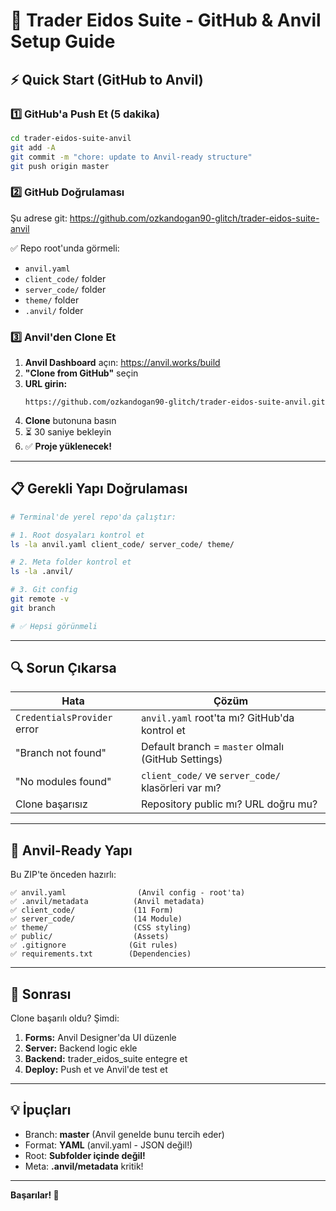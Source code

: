 # 🚀 Trader Eidos Suite - GitHub & Anvil Setup Guide

## ⚡ Quick Start (GitHub to Anvil)

### 1️⃣ GitHub'a Push Et (5 dakika)

```bash
cd trader-eidos-suite-anvil
git add -A
git commit -m "chore: update to Anvil-ready structure"
git push origin master
```

### 2️⃣ GitHub Doğrulaması

Şu adrese git: https://github.com/ozkandogan90-glitch/trader-eidos-suite-anvil

✅ Repo root'unda görmeli:
- `anvil.yaml`
- `client_code/` folder
- `server_code/` folder
- `theme/` folder
- `.anvil/` folder

### 3️⃣ Anvil'den Clone Et

1. **Anvil Dashboard** açın: https://anvil.works/build
2. **"Clone from GitHub"** seçin
3. **URL girin:**
   ```
   https://github.com/ozkandogan90-glitch/trader-eidos-suite-anvil.git
   ```
4. **Clone** butonuna basın
5. ⏳ 30 saniye bekleyin
6. ✅ **Proje yüklenecek!**

---

## 📋 Gerekli Yapı Doğrulaması

```bash
# Terminal'de yerel repo'da çalıştır:

# 1. Root dosyaları kontrol et
ls -la anvil.yaml client_code/ server_code/ theme/

# 2. Meta folder kontrol et
ls -la .anvil/

# 3. Git config
git remote -v
git branch

# ✅ Hepsi görünmeli
```

---

## 🔍 Sorun Çıkarsa

| Hata | Çözüm |
|------|-------|
| `CredentialsProvider` error | `anvil.yaml` root'ta mı? GitHub'da kontrol et |
| "Branch not found" | Default branch = `master` olmalı (GitHub Settings) |
| "No modules found" | `client_code/` ve `server_code/` klasörleri var mı? |
| Clone başarısız | Repository public mı? URL doğru mu? |

---

## 📁 Anvil-Ready Yapı

Bu ZIP'te önceden hazırlı:

```
✅ anvil.yaml                (Anvil config - root'ta)
✅ .anvil/metadata          (Anvil metadata)
✅ client_code/             (11 Form)
✅ server_code/             (14 Module)
✅ theme/                   (CSS styling)
✅ public/                  (Assets)
✅ .gitignore              (Git rules)
✅ requirements.txt        (Dependencies)
```

---

## 🎯 Sonrası

Clone başarılı oldu? Şimdi:

1. **Forms:** Anvil Designer'da UI düzenle
2. **Server:** Backend logic ekle
3. **Backend:** trader_eidos_suite entegre et
4. **Deploy:** Push et ve Anvil'de test et

---

## 💡 İpuçları

- Branch: **master** (Anvil genelde bunu tercih eder)
- Format: **YAML** (anvil.yaml - JSON değil!)
- Root: **Subfolder içinde değil!**
- Meta: **.anvil/metadata** kritik!

---

**Başarılar! 🎉**
